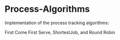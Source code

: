 # Process-Algorithms
Implementation of the process tracking algorithms:

First Come First Serve, ShortestJob, and Round Robin
